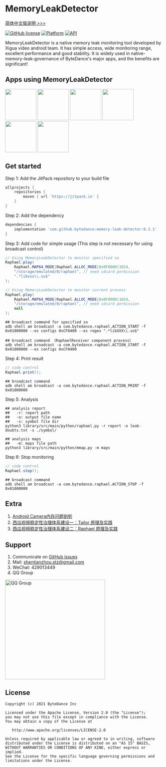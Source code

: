 # MemoryLeakDetector

[简体中文版说明 >>>](/README_cn.md)

[![GitHub license](https://img.shields.io/badge/license-Apache--2.0-brightgreen.svg)](https://github.com/bytedance/memory-leak-detector/blob/master/LICENSE)
[![Platform](https://img.shields.io/badge/Platform-Android-brightgreen.svg)](https://developer.android.com)
[![API](https://img.shields.io/badge/api-14%2B-green)](https://developer.android.com/about/dashboards)

MemoryLeakDetector is a native memory leak monitoring tool developed by Xigua video android team. It
has simple access, wide monitoring range, excellent performance and good stability. It is widely used
in native-memory-leak-governance of ByteDance's major apps, and the benefits are significant!

## Apps using MemoryLeakDetector

<img src="docs/xigua.png" width="100"/> <img src="docs/douyin.png" width="100"/> <img src="docs/toutiao.png" width="100"/> <img src="docs/huoshan.png" width="100"/> <img src="docs/jianying.png" width="100"/> <img src="docs/kaiyan.png" width="100"/>

## Get started

Step 1: Add the JitPack repository to your build file
```gradle
allprojects {
    repositories {
        maven { url 'https://jitpack.io' }
    }
}
```

Step 2: Add the dependency
```gradle
dependencies {
    implementation 'com.github.bytedance:memory-leak-detector:0.2.1'
}
```

Step 3: Add code for simple usage (This step is not necessary for using broadcast control)
```java
// Using MemoryLeakDetector to monitor specified so
Raphael.play(
    Raphael.MAP64_MODE|Raphael.ALLOC_MODE|0x0F0000|1024,
    "/storage/emulated/0/raphael", // need sdcard permission
    ".*libxxx\\.so$"
);
```

```java
// Using MemoryLeakDetector to monitor current process
Raphael.play(
    Raphael.MAP64_MODE|Raphael.ALLOC_MODE|0x0F0000|1024,
    "/storage/emulated/0/raphael", // need sdcard permission
    null
);
```

```shell
## broadcast command for specified so
adb shell am broadcast -a com.bytedance.raphael.ACTION_START -f 0x01000000 --es configs 0xCF0400 --es regex ".*libXXX\\.so$"
```

```shell
## broadcast command （RaphaelReceiver component process）
adb shell am broadcast -a com.bytedance.raphael.ACTION_START -f 0x01000000 --es configs 0xCF0400
```

Step 4: Print result
```java
// code control
Raphael.print();
```

```shell
## broadcast command
adb shell am broadcast -a com.bytedance.raphael.ACTION_PRINT -f 0x01000000
```

Step 5: Analysis
```shell
## analysis report
##   -r: report path
##   -o: output file name
##   -s: symbol file dir
python3 library/src/main/python/raphael.py -r report -o leak-doubts.txt -s ./symbol/
```

```shell
## analysis maps
##   -m: maps file path
python3 library/src/main/python/mmap.py -m maps
```

Step 6: Stop monitoring
```java
// code control
Raphael.stop();
```

```shell
## broadcast command
adb shell am broadcast -a com.bytedance.raphael.ACTION_STOP -f 0x01000000
```

## Extra

1. [Android Camera内存问题剖析](https://mp.weixin.qq.com/s/-oaN-bOqHDjN30UP1FMpgA)
2. [西瓜视频稳定性治理体系建设一：Tailor 原理及实践](https://mp.weixin.qq.com/s/DWOQ9MSTkKSCBFQjPswPIQ)
3. [西瓜视频稳定性治理体系建设二：Raphael 原理及实践](https://mp.weixin.qq.com/s/RF3m9_v5bYTYbwY-d1RloQ)

## Support

1. Communicate on [GitHub issues](https://github.com/bytedance/memory-leak-detector/issues)
2. Mail: <a href="mailto:shentianzhou.stz@gmail.com">shentianzhou.stz@gmail.com</a>
3. WeChat: 429013449
4. QQ Group
<p align="left"><img src="docs/qqgroup.jpg" alt="QQ Group" width="320px"></p>

## License
~~~
Copyright (c) 2021 ByteDance Inc

Licensed under the Apache License, Version 2.0 (the "License");
you may not use this file except in compliance with the License.
You may obtain a copy of the License at

   http://www.apache.org/licenses/LICENSE-2.0

Unless required by applicable law or agreed to in writing, software
distributed under the License is distributed on an "AS IS" BASIS,
WITHOUT WARRANTIES OR CONDITIONS OF ANY KIND, either express or implied.
See the License for the specific language governing permissions and
limitations under the License.
~~~